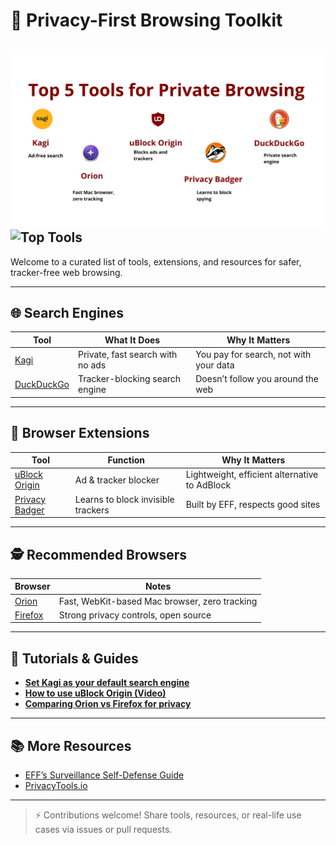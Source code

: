 # 🔐 Privacy-First Browsing Toolkit
![Top Tools](./privacy-tools-overview.png)
![Top Tools](./assets/privacy-tools-overview.png)
---
Welcome to a curated list of tools, extensions, and resources for safer, tracker-free web browsing.

---
## 🌐 Search Engines
| Tool                                 | What It Does                        | Why It Matters                         |
|--------------------------------------|-------------------------------------|-------------------------------------   |
| [Kagi](https://kagi.com)             | Private, fast search with no ads    | You pay for search, not with your data |
| [DuckDuckGo](https://duckduckgo.com) | Tracker-blocking search engine      | Doesn’t follow you around the web      |

---

## 🧩 Browser Extensions
| Tool | Function | Why It Matters |
|------|----------|----------------|
| [uBlock Origin](https://github.com/gorhill/uBlock) | Ad & tracker blocker | Lightweight, efficient alternative to AdBlock |
| [Privacy Badger](https://privacybadger.org/) | Learns to block invisible trackers | Built by EFF, respects good sites |

---

## 🕵️ Recommended Browsers
| Browser | Notes |
|---------|-------|
| [Orion](https://browser.kagi.com/) | Fast, WebKit-based Mac browser, zero tracking |
| [Firefox](https://www.mozilla.org/en-US/firefox/) | Strong privacy controls, open source |

---

## 🎥 Tutorials & Guides
- **[Set Kagi as your default search engine](link)**  
- **[How to use uBlock Origin (Video)](link)**  
- **[Comparing Orion vs Firefox for privacy](link)**

---

## 📚 More Resources
- [EFF’s Surveillance Self-Defense Guide](https://ssd.eff.org/)
- [PrivacyTools.io](https://www.privacytools.io/)

---

> ⚡ Contributions welcome! Share tools, resources, or real-life use cases via issues or pull requests.

